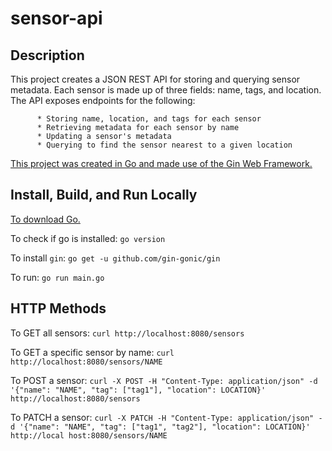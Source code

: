 # sensor-api

## Description

This project creates a JSON REST API for storing and querying sensor metadata. Each sensor is made up of three fields: name, tags, and location. The API exposes endpoints for the following:

          * Storing name, location, and tags for each sensor
          * Retrieving metadata for each sensor by name
          * Updating a sensor's metadata
          * Querying to find the sensor nearest to a given location
          
[This project was created in Go and made use of the Gin Web Framework.](https://github.com/gin-gonic/gin)

## Install, Build, and Run Locally

[To download Go.](https://go.dev/doc/install)

To check if go is installed:
`go version`

To install `gin`:
`go get -u github.com/gin-gonic/gin`

To run:
`go run main.go`

## HTTP Methods

To GET all sensors:
`curl http://localhost:8080/sensors`

To GET a specific sensor by name:
`curl http://localhost:8080/sensors/NAME`

To POST a sensor:
`curl -X POST -H "Content-Type: application/json" -d '{"name": "NAME", "tag": ["tag1"], "location": LOCATION}' http://localhost:8080/sensors`

To PATCH a sensor:
`curl -X PATCH -H "Content-Type: application/json" -d '{"name": "NAME", "tag": ["tag1", "tag2"], "location": LOCATION}' http://local
host:8080/sensors/NAME`
